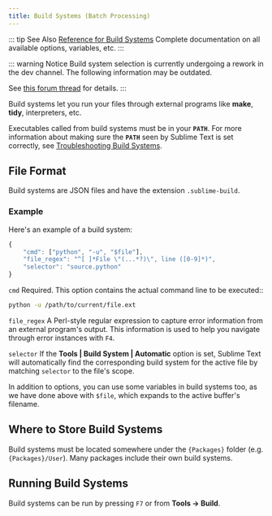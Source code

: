```yaml
---
title: Build Systems (Batch Processing)
---
```


::: tip See Also
[Reference for Build Systems](./reference/build_systems)
    Complete documentation on all available options, variables, etc.
:::

::: warning Notice
Build system selection is currently
undergoing a rework in the dev channel.
The following information may be outdated.

See [this forum thread](https://forum.sublimetext.com/t/build-systems/14435) for details.
:::

Build systems let you run your files
through external programs like
**make**, **tidy**, interpreters, etc.

Executables called from build systems
must be in your **`PATH`**.
For more information about making sure
the **`PATH`** seen by Sublime Text
is set correctly, see [Troubleshooting Build Systems](../reference.html#troubleshooting-build-systems).


## File Format

Build systems are JSON files
and have the extension `.sublime-build`.

### Example

Here's an example of a build system:

```js
{
    "cmd": ["python", "-u", "$file"],
    "file_regex": "^[ ]*File \"(...*?)\", line ([0-9]*)",
    "selector": "source.python"
}
```

`cmd`
    Required. This option contains the actual command line
    to be executed::

```bash
python -u /path/to/current/file.ext
```

`file_regex`
    A Perl-style regular expression
    to capture error information
    from an external program's output.
    This information is used
    to help you navigate through error instances with `F4`.

`selector`
    If the **Tools | Build System | Automatic** option is set,
    Sublime Text will automatically find
    the corresponding build system for the active file
    by matching `selector` to the file's scope.

In addition to options,
you can use some variables in build systems too,
as we have done above with `$file`,
which expands to the active buffer's filename.


## Where to Store Build Systems

Build systems must be located somewhere
under the `{Packages}` folder
(e.g. `{Packages}/User`).
Many packages include their own build systems.


## Running Build Systems

Build systems can be run by pressing <kbd>`F7`</kbd>
or from **Tools → Build**.